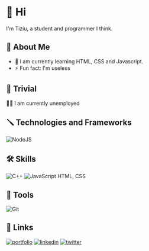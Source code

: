 # 👋 Hi
I'm Tiziu, a student and programmer I think.
## 🚀 About Me
- 🌱 I am currently learning HTML, CSS and Javascript.
- ⚡ Fun fact: I'm useless
  
## 🗿 Trivial
👩‍💻 I am currently unemployed

## 🪛 Technologies and Frameworks
![NodeJS](https://img.shields.io/badge/node.js-6DA55F?style=for-the-badge&logo=node.js&logoColor=white)

## 🛠 Skills
![C++](https://img.shields.io/badge/c++-%2300599C.svg?style=for-the-badge&logo=c%2B%2B&logoColor=white) ![JavaScript](https://img.shields.io/badge/javascript-%23323330.svg?style=for-the-badge&logo=javascript&logoColor=%23F7DF1E)  HTML, CSS 

## 🔧 Tools
![Git](https://img.shields.io/badge/git-%23F05033.svg?style=for-the-badge&logo=git&logoColor=white)

## 🔗 Links
[![portfolio](https://img.shields.io/badge/my_portfolio-000?style=for-the-badge&logo=ko-fi&logoColor=white)]()  [![linkedin](https://img.shields.io/badge/linkedin-0A66C2?style=for-the-badge&logo=linkedin&logoColor=white)](https://www.linkedin.com/in/jherry-visalot-giron-082595308/)  [![twitter](https://img.shields.io/badge/twitter-1DA1F2?style=for-the-badge&logo=twitter&logoColor=white)](https://twitter.com/ttiziu)


<!---
ttiziu/ttiziu is a ✨ special ✨ repository because its `README.md` (this file) appears on your GitHub profile.
You can click the Preview link to take a look at your changes.
--->
